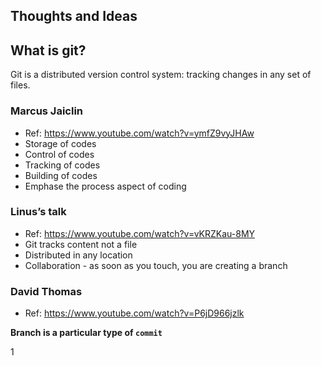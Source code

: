Thoughts and Ideas
--------

## What is git?
Git is a distributed version control system: tracking changes in any set of files.

### Marcus Jaiclin 
- Ref: https://www.youtube.com/watch?v=ymfZ9vyJHAw
- Storage of codes
- Control of codes
- Tracking of codes
- Building of codes
- Emphase the process aspect of coding

### Linus’s talk 
- Ref: https://www.youtube.com/watch?v=vKRZKau-8MY
- Git tracks content not a file
- Distributed in any location
- Collaboration - as soon as you touch, you are creating a branch

### David Thomas 
- Ref: https://www.youtube.com/watch?v=P6jD966jzlk

**Branch is a particular type of ``commit``**

1